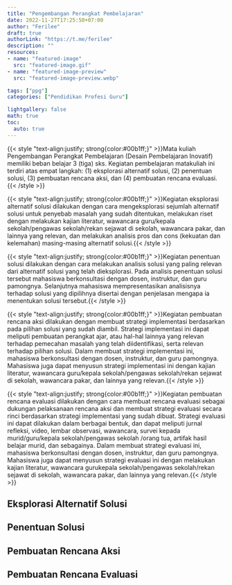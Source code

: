 ```yaml
---
title: "Pengembangan Perangkat Pembelajaran"
date: 2022-11-27T17:25:50+07:00
author: "Ferilee"
draft: true
authorLink: "https://t.me/ferilee"
description: ""
resources:
- name: "featured-image"
  src: "featured-image.gif"
- name: "featured-image-preview"
  src: "featured-image-preview.webp"

tags: ["ppg"]
categories: ["Pendidikan Profesi Guru"]

lightgallery: false
math: true
toc:
  auto: true
---
```

{{< style "text-align:justify; strong{color:#00b1ff;}" >}}Mata kuliah Pengembangan Perangkat Pembelajaran (Desain Pembelajaran Inovatif) memiliki beban belajar 3 (tiga) sks. Kegiatan pembelajaran matakuliah ini terdiri atas empat langkah: (1) eksplorasi alternatif solusi, (2) penentuan solusi, (3) pembuatan rencana aksi, dan (4) pembuatan rencana evaluasi.{{< /style >}}
<!-- more -->

{{< style "text-align:justify; strong{color:#00b1ff;}" >}}Kegiatan eksplorasi alternatif solusi dilakukan dengan cara mengeksplorasi sejumlah alternatif solusi untuk penyebab masalah yang sudah ditentukan, melakukan riset dengan melakukan kajian literatur, wawancara guru/kepala sekolah/pengawas sekolah/rekan sejawat di sekolah, wawancara pakar, dan lainnya yang relevan, dan melakukan analisis pros dan cons (kekuatan dan kelemahan) masing-masing alternatif solusi.{{< /style >}}


{{< style "text-align:justify; strong{color:#00b1ff;}" >}}Kegiatan penentuan solusi dilakukan dengan cara melakukan analisis solusi yang paling relevan dari alternatif solusi yang telah dieksplorasi. Pada analisis penentuan solusi tersebut mahasiswa berkonsultasi dengan dosen, instruktur, dan guru pamongnya. Selanjutnya mahasiswa mempresentasikan analisisnya terhadap solusi yang dipilihnya disertai dengan penjelasan mengapa ia menentukan solusi tersebut.{{< /style >}}


{{< style "text-align:justify; strong{color:#00b1ff;}" >}}Kegiatan pembuatan rencana aksi dilakukan dengan membuat strategi implementasi berdasarkan pada pilihan solusi yang sudah diambil. Strategi implementasi ini dapat meliputi pembuatan perangkat ajar, atau hal-hal lainnya yang relevan terhadap pemecahan masalah yang telah diidentifikasi, serta relevan terhadap pilihan solusi. Dalam membuat strategi implementasi ini, mahasiswa berkonsultasi dengan dosen, instruktur, dan guru pamongnya. Mahasiswa juga dapat menyusun strategi implementasi ini dengan kajian literatur, wawancara guru/kepala sekolah/pengawas sekolah/rekan sejawat di sekolah, wawancara pakar, dan lainnya yang relevan.{{< /style >}}


{{< style "text-align:justify; strong{color:#00b1ff;}" >}}Kegiatan pembuatan rencana evaluasi dilakukan dengan cara membuat rencana evaluasi sebagai dukungan pelaksanaan rencana aksi dan membuat strategi evaluasi secara rinci berdasarkan strategi implementasi yang sudah dibuat. Strategi evaluasi ini dapat dilakukan dalam berbagai bentuk, dan dapat meliputi jurnal refleksi, video, lembar observasi, wawancara, survei kepada murid/guru/kepala sekolah/pengawas sekolah /orang tua, artifak hasil belajar murid, dan sebagainya. Dalam membuat strategi evaluasi ini, mahasiswa berkonsultasi dengan dosen, instruktur, dan guru pamongnya. Mahasiswa juga dapat menyusun strategi evaluasi ini dengan melakukan kajian literatur, wawancara gurukepala sekolah/pengawas sekolah/rekan sejawat di sekolah, wawancara pakar, dan  lainnya yang relevan.{{< /style >}}

## Eksplorasi Alternatif Solusi
## Penentuan Solusi
## Pembuatan Rencana Aksi

## Pembuatan Rencana Evaluasi

